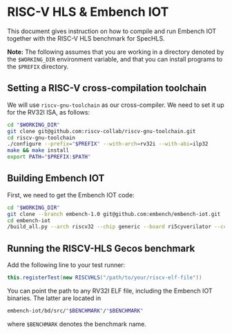 # RISC-V HLS & Embench IOT

This document gives instruction on how to compile and run Embench IOT together with the RISC-V HLS benchmark for SpecHLS.

**Note:** The following assumes that you are working in a directory denoted by the `$WORKING_DIR` environment variable, and that you can install programs to the `$PREFIX` directory.

## Setting a RISC-V cross-compilation toolchain

We will use `riscv-gnu-toolchain` as our cross-compiler. We need to set it up for the RV32I ISA, as follows:

```sh
cd "$WORKING_DIR"
git clone git@github.com:riscv-collab/riscv-gnu-toolchain.git
cd riscv-gnu-toolchain
./configure --prefix="$PREFIX" --with-arch=rv32i --with-abi=ilp32
make && make install
export PATH="$PREFIX:$PATH"
```

## Building Embench IOT

First, we need to get the Embench IOT code:

```sh
cd "$WORKING_DIR"
git clone --branch embench-1.0 git@github.com:embench/embench-iot.git
cd embench-iot
/build_all.py --arch riscv32 --chip generic --board ri5cyverilator --cc riscv32-unknown-elf-gcc --cflags="-c -O2 -ffunction-sections -march=rv32i_zicsr -mabi=ilp32" --ldflags="-Wl,-gc-sections" --user-libs="-lm"
```

## Running the RISCV-HLS Gecos benchmark

Add the following line to your test runner:

```java
this.registerTest(new RISCVHLS("/path/to/your/riscv-elf-file"))
```

You can point the path to any RV32I ELF file, including the Embench IOT binaries. The latter are located in

```sh
embench-iot/bd/src/"$BENCHMARK"/"$BENCHMARK"
```

where `$BENCHMARK` denotes the benchmark name.

